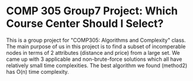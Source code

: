 # COMP 305 Group7 Project: Which Course Center Should I Select?
This is a group project for "COMP305: Algorithms and Complexity" class.
The main purpose of us in this project is to find a subset of incomperable nodes in terms of 2 attributes (distance and price) from a large set.
We came up with 3 applicable and non-brute-force solutions which all have relatively small time complexities. The best algorithm we found (method2) has O(n) time complexity.
